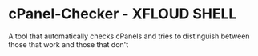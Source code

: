 # cPanel-Checker - XFLOUD SHELL 
A tool that automatically checks cPanels and tries to distinguish between those that work and those that don't
